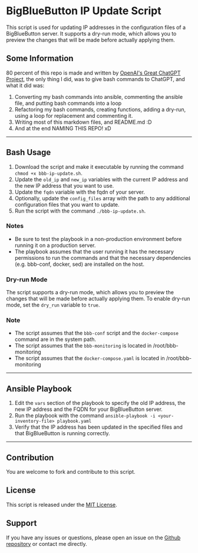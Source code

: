 # BigBlueButton IP Update Script

This script is used for updating IP addresses in the configuration files of a BigBlueButton server. It supports a dry-run mode, which allows you to preview the changes that will be made before actually applying them.

## Some Information

80 percent of this repo is made and written by [OpenAI's Great ChatGPT Project](chat.openai.com), the only thing I did, was to give bash commands to ChatGPT, and what it did was:

1. Converting my bash commands into ansible, commenting the ansible file, and putting bash commands into a loop
2. Refactoring my bash commands, creating functions, adding a dry-run, using a loop for replacement and commenting it.
3. Writing most of this markdown files, and README.md :D
4. And at the end NAMING THIS REPO! xD

---

## Bash Usage

1. Download the script and make it executable by running the command `chmod +x bbb-ip-update.sh`.
2. Update the `old_ip` and `new_ip` variables with the current IP address and the new IP address that you want to use.
3. Update the `fqdn` variable with the fqdn of your server.
4. Optionally, update the `config_files` array with the path to any additional configuration files that you want to update.
5. Run the script with the command `./bbb-ip-update.sh`.

### Notes

- Be sure to test the playbook in a non-production environment before running it on a production server.
- The playbook assumes that the user running it has the necessary permissions to run the commands and that the necessary dependencies (e.g. bbb-conf, docker, sed) are installed on the host.


### Dry-run Mode

The script supports a dry-run mode, which allows you to preview the changes that will be made before actually applying them. To enable dry-run mode, set the `dry_run` variable to `true`.

### Note

- The script assumes that the `bbb-conf` script and the `docker-compose` command are in the system path.
- The script assumes that the `bbb-monitoring` is located in /root/bbb-monitoring
- The script assumes that the `docker-compose.yaml` is located in /root/bbb-monitoring

---

## Ansible Playbook

1. Edit the `vars` section of the playbook to specify the old IP address, the new IP address and the FQDN for your BigBlueButton server.
2. Run the playbook with the command `ansible-playbook -i <your-inventory-file> playbook.yaml`
3. Verify that the IP address has been updated in the specified files and that BigBlueButton is running correctly.

---


## Contribution

You are welcome to fork and contribute to this script.

## License

This script is released under the [MIT License](https://opensource.org/licenses/MIT).

## Support

If you have any issues or questions, please open an issue on the [Github repository](https://github.com/mrhalix/bbb-ip-update) or contact me directly.

